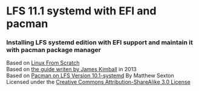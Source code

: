 # LFS 11.1 systemd with EFI and pacman

### Installing LFS systemd edition with EFI support and maintain it with pacman package manager ###

Based on [Linux From Scratch](https://www.linuxfromscratch.org/lfs/view/stable-systemd/index.html)                                                             
Based on [the guide writen by James Kimball](http://lists.linuxfromscratch.org/pipermail/hints/2013-March/003304.html) in 2013                                   
Based on [Pacman on LFS Version 10.1-systemd](https://github.com/benvd/lfs-pacman) By Matthew Sexton                                                             
Licensed under the [Creative Commons Attribution-ShareAlike 3.0 License](https://creativecommons.org/licenses/by-sa/3.0/)
